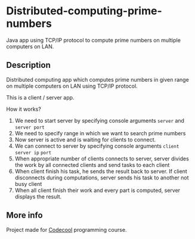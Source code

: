 # Distributed-computing-prime-numbers

Java app using TCP/IP protocol to compute prime numbers on multiple computers on LAN.

## Description

Distributed computing app which computes prime numbers in given range on multiple computers on LAN using TCP/IP protocol. 

This is a client / server app.

How it works?

1. We need to start server by specifying console arguments `server` and `server port`
2. We need to specify range in which we want to search prime numbers
3. Now server is active and is waiting for clients to connect. 
4. We can connect to server by specifying console arguments `client` `server ip` `port`
5. When appropriate number of clients connects to server, server divides the work by all connected clients and send tasks to each client
6. When client finish his task, he sends the result back to server. If client disconnects during computations, server sends his task to another not busy client
8. When all client finish their work and every part is computed, server displays the result.

## More info

Project made for [Codecool](https://codecool.com/) programming course.
